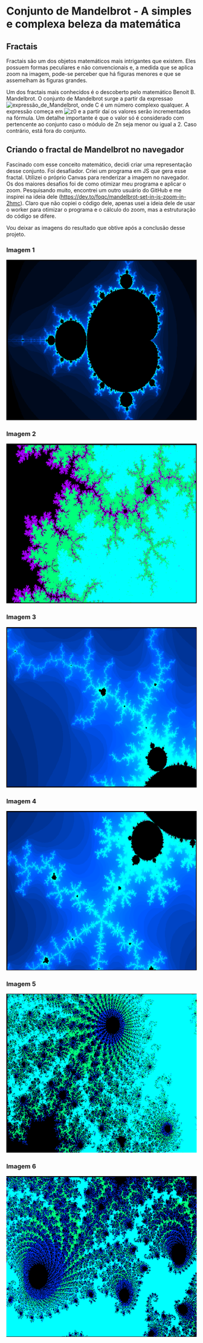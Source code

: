 # Conjunto de Mandelbrot - A simples e complexa beleza da matemática

## Fractais

Fractais são um dos objetos matemáticos mais intrigantes que existem. Eles possuem 
formas peculiares e não convencionais e, a medida que se aplica zoom na imagem, pode-se
perceber que há figuras menores e que se assemelham às figuras grandes.

Um dos fractais mais conhecidos é o descoberto pelo matemático Benoit B. Mandelbrot. 
O conjunto de Mandelbrot surge a partir da expressao ![expressão_de_Mandelbrot](https://wikimedia.org/api/rest_v1/media/math/render/svg/1a54e8358cb6b679f0936e282906d718bd34ecb3), onde C é um número complexo qualquer.
A expressão começa em ![z0](https://wikimedia.org/api/rest_v1/media/math/render/svg/81f6f4311c47cbb4b4e5de7b5984f7773f7c34ad) e a partir daí os valores serão incrementados na fórmula.
Um detalhe importante é que o valor só é considerado com pertencente ao conjunto caso o módulo de Zn 
seja menor ou igual a 2. Caso contrário, está fora do conjunto.


## Criando o fractal de Mandelbrot no navegador

Fascinado com esse conceito matemático, decidi criar uma representação desse conjunto. Foi desafiador.
Criei um programa em JS que gera esse fractal. Utilizei o próprio Canvas para renderizar a imagem no navegador.
Os dos maiores desafios foi de como otimizar meu programa e aplicar o zoom. Pesquisando muito, encontrei
um outro usuário do GitHub e me inspirei na ideia dele (https://dev.to/foqc/mandelbrot-set-in-js-zoom-in-2hmc). Claro que não copiei o código dele, 
apenas usei a ideia dele de usar o worker para otimizar o programa e o cálculo do zoom, mas a estruturação 
do código se difere.

Vou deixar as imagens do resultado que obtive após a conclusão desse projeto.

### Imagem 1

<img src="Mandelbrot-Set/screenshots/fractal-img-1.png" alt="imagem-1"></img>

### Imagem 2

<img src="Mandelbrot-Set/screenshots/fractal-img-2.png" alt="imagem-2"></img>


### Imagem 3

<img src="Mandelbrot-Set/screenshots/fractal-img-3.png" alt="imagem-3"></img>

### Imagem 4

<img src="Mandelbrot-Set/screenshots/fractal-img-4.png" alt="imagem-4"></img>


### Imagem 5

<img src="Mandelbrot-Set/screenshots/fractal-img-5.png" alt="imagem-5"></img>

### Imagem 6

<img src="Mandelbrot-Set/screenshots/fractal-img-6.png" alt="imagem-6"></img>